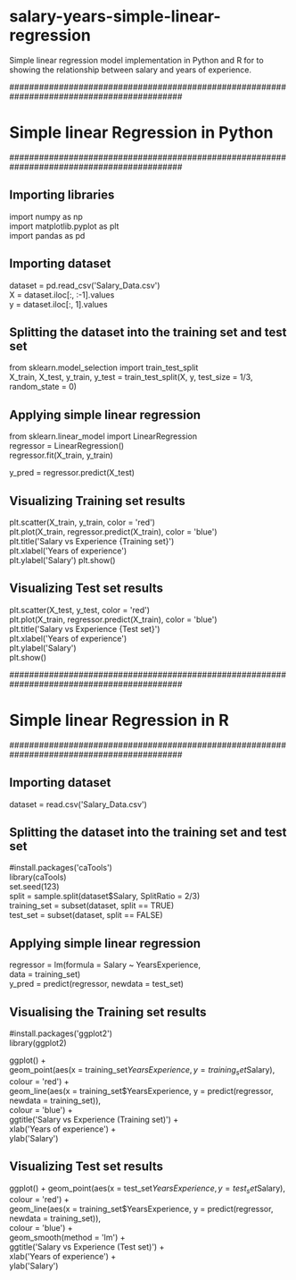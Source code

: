 # salary-years-simple-linear-regression
Simple linear regression model implementation in Python and R for to showing the relationship between salary and years of experience.

###########################################################################################
# Simple linear Regression in Python
###########################################################################################

## Importing libraries
import numpy as np    
import matplotlib.pyplot as plt   
import pandas as pd

## Importing dataset
dataset = pd.read_csv('Salary_Data.csv')  
X = dataset.iloc[:, :-1].values   
y = dataset.iloc[:, 1].values   

## Splitting the dataset into the training set and test set
from sklearn.model_selection import train_test_split    
X_train, X_test, y_train, y_test = train_test_split(X, y, test_size = 1/3, random_state = 0)    

## Applying simple linear regression

from sklearn.linear_model import LinearRegression   
regressor = LinearRegression()    
regressor.fit(X_train, y_train)   

y_pred = regressor.predict(X_test)    

## Visualizing Training set results
plt.scatter(X_train, y_train, color = 'red')    
plt.plot(X_train, regressor.predict(X_train), color = 'blue')   
plt.title('Salary vs Experience {Training set}')    
plt.xlabel('Years of experience')   
plt.ylabel('Salary')
plt.show()

## Visualizing Test set results
plt.scatter(X_test, y_test, color = 'red')    
plt.plot(X_train, regressor.predict(X_train), color = 'blue')   
plt.title('Salary vs Experience {Test set}')    
plt.xlabel('Years of experience')   
plt.ylabel('Salary')    
plt.show()    

###########################################################################################
# Simple linear Regression in R
###########################################################################################

## Importing dataset
dataset = read.csv('Salary_Data.csv')   

## Splitting the dataset into the training set and test set
#install.packages('caTools')    
library(caTools)    
set.seed(123)   
split = sample.split(dataset$Salary, SplitRatio = 2/3)    
training_set = subset(dataset, split == TRUE)   
test_set = subset(dataset, split == FALSE)    

## Applying simple linear regression
regressor = lm(formula = Salary ~ YearsExperience,    
               data = training_set)   
 y_pred = predict(regressor, newdata = test_set)    
 
## Visualising the Training set results
#install.packages('ggplot2')    
library(ggplot2)    

ggplot() +    
  geom_point(aes(x = training_set$YearsExperience, y = training_set$Salary),    
             colour = 'red') +    
  geom_line(aes(x = training_set$YearsExperience, y = predict(regressor, newdata = training_set)),    
            colour = 'blue') +    
  ggtitle('Salary vs Experience (Training set)') +    
  xlab('Years of experience') +   
  ylab('Salary')    

## Visualizing Test set results
ggplot() +
  geom_point(aes(x = test_set$YearsExperience, y = test_set$Salary),    
             colour = 'red') +    
  geom_line(aes(x = training_set$YearsExperience, y = predict(regressor, newdata = training_set)),    
            colour = 'blue') +    
  geom_smooth(method = 'lm') +      
  ggtitle('Salary vs Experience (Test set)') +    
  xlab('Years of experience') +   
  ylab('Salary')    
